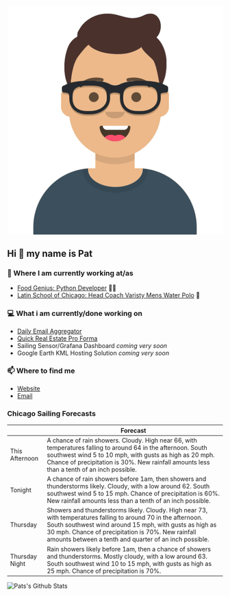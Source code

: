 [![Social banner for p-j-falconer](https://raw.githubusercontent.com/P-J-FALCONER/P-J-FALCONER/master/assets/avataaars.svg)](https://patfalconer.com/)
## Hi :wave: my name is Pat

### 💼 Where I am currently working at/as
- [Food Genius: Python Developer](https://getfoodgenius.com/) 🍔🐍
- [Latin School of Chicago: Head Coach Varisty Mens Water Polo](https://www.latinschool.org/) 🤽


### 💻 What i am currently/done working on
 - [Daily Email Aggregator](https://github.com/P-J-FALCONER/dott_daily_mail)
 - [Quick Real Estate Pro Forma](https://github.com/P-J-FALCONER/henry)
 - Sailing Sensor/Grafana Dashboard *coming very soon*
 - Google Earth KML Hosting Solution *coming very soon*

### 📫 Where to find me
 - [Website](https://patfalconer.com/)
 - [Email](mailto:patrick.j.falconer@gmail.com)


### Chicago Sailing Forecasts
|   | Forecast  |
|---|---|
| This Afternoon | A chance of rain showers. Cloudy. High near 66, with temperatures falling to around 64 in the afternoon. South southwest wind 5 to 10 mph, with gusts as high as 20 mph. Chance of precipitation is 30%. New rainfall amounts less than a tenth of an inch possible. |
| Tonight | A chance of rain showers before 1am, then showers and thunderstorms likely. Cloudy, with a low around 62. South southwest wind 5 to 15 mph. Chance of precipitation is 60%. New rainfall amounts less than a tenth of an inch possible. |
| Thursday | Showers and thunderstorms likely. Cloudy. High near 73, with temperatures falling to around 70 in the afternoon. South southwest wind around 15 mph, with gusts as high as 30 mph. Chance of precipitation is 70%. New rainfall amounts between a tenth and quarter of an inch possible. |
| Thursday Night | Rain showers likely before 1am, then a chance of showers and thunderstorms. Mostly cloudy, with a low around 63. South southwest wind 10 to 15 mph, with gusts as high as 25 mph. Chance of precipitation is 70%. |

![Pats's Github Stats](https://github-readme-stats.vercel.app/api?username=p-j-falconer&show_icons=true&theme=radical)
